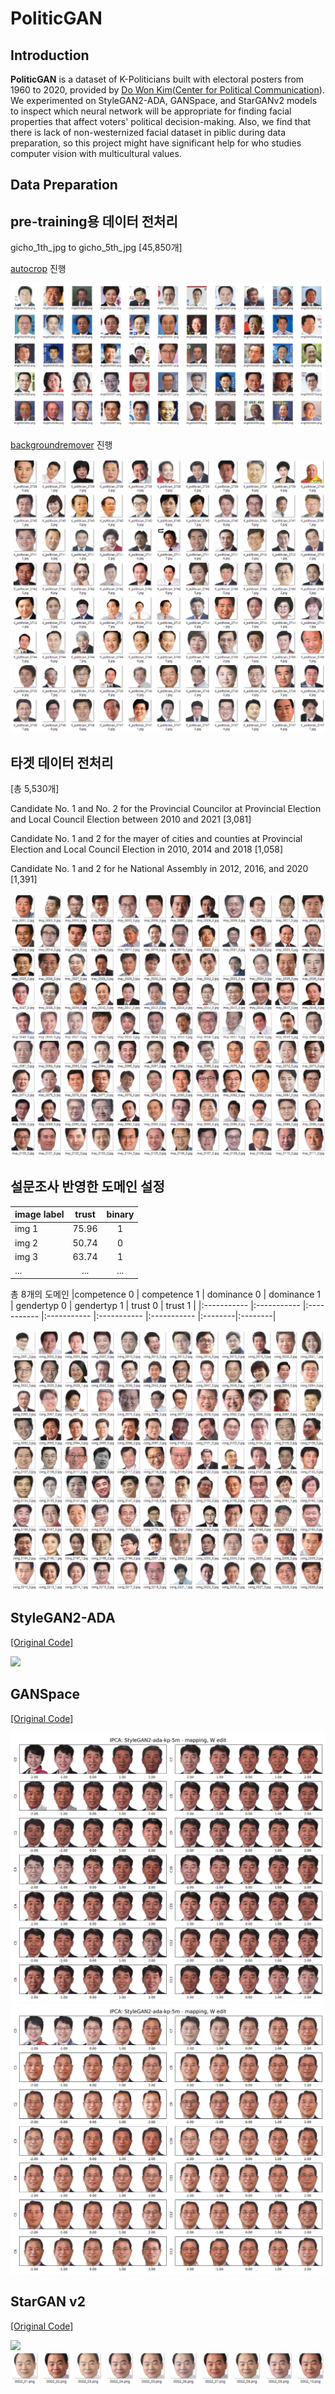 # PoliticGAN

## Introduction

**PoliticGAN** is a dataset of K-Politicians built with electoral posters from 1960 to 2020, provided by [Do Won Kim](https://github.com/DO-WON)([Center for Political Communication](http://cpc.snu.ac.kr/)). We experimented on StyleGAN2-ADA, GANSpace, and StarGANv2 models to inspect which neural network will be appropriate for finding facial properties that affect voters' political decision-making. Also, we find that there is lack of non-westernized facial dataset in piblic during data preparation, so this project might have significant help for who studies computer vision with multicultural values.

## Data Preparation


## pre-training용 데이터 전처리

gicho_1th_jpg to gicho_5th_jpg [45,850개]

[autocrop](https://github.com/leblancfg/autocrop) 진행

<img src="./img/bulk_w_bg.PNG">

[backgroundremover](https://github.com/nadermx/backgroundremover) 진행

<img src="./img/bulk.PNG">


## 타겟 데이터 전처리

[총 5,530개]

Candidate No. 1 and No. 2 for the Provincial Councilor at Provincial Election and Local Council Election between 2010 and 2021 [3,081]

Candidate No. 1 and 2 for the mayer of cities and counties at Provincial Election and Local Council Election in 2010, 2014 and 2018 [1,058]

Candidate No. 1 and 2 for he National Assembly in 2012, 2016, and 2020 [1,391]

<img src="./img/mayer_male.PNG">




## 설문조사 반영한 도메인 설정

| image label          | trust             |  binary           | 
| :------------------- | :----------------:| :----------------:|
| img  1               | 75.96             | 1                 |
| img  2               | 50.74             | 0                 |
| img  3               | 63.74             | 1                 |
| ...                  | ...               | ...               |

총 8개의 도메인
|competence 0 | competence 1 | dominance 0 | dominance 1 | gendertyp 0 | gendertyp 1 | trust 0 | trust 1 |
|:----------- |:-----------  |:----------- |:----------- |:----------- |:----------- |:--------|:--------|


<img src="./img/competence_1.PNG">



## StyleGAN2-ADA
[[Original Code]](https://github.com/NVlabs/stylegan2-ada-pytorch)

<img src="./img/stylegan2-ada.png">


## GANSpace
[[Original Code]](https://github.com/harskish/ganspace)

<img src="./img/ganspace (1).jpg">
<img src="./img/ganspace (2).jpg">


## StarGAN v2
[[Original Code]](https://github.com/clovaai/stargan-v2)

<img src="./img/starganv2 (1).jpg">

<img src="./img/starganv2 (2).png">

